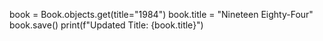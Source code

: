 book = Book.objects.get(title="1984")
book.title = "Nineteen Eighty-Four"
book.save()
print(f"Updated Title: {book.title}")